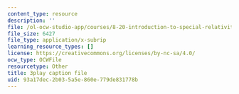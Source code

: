 ```yaml
---
content_type: resource
description: ''
file: /ol-ocw-studio-app/courses/8-20-introduction-to-special-relativity-january-iap-2021/93a17dec2b035a5e860e779de831778b_d8IDtE-Ea0o.vtt
file_size: 6427
file_type: application/x-subrip
learning_resource_types: []
license: https://creativecommons.org/licenses/by-nc-sa/4.0/
ocw_type: OCWFile
resourcetype: Other
title: 3play caption file
uid: 93a17dec-2b03-5a5e-860e-779de831778b
---
```

